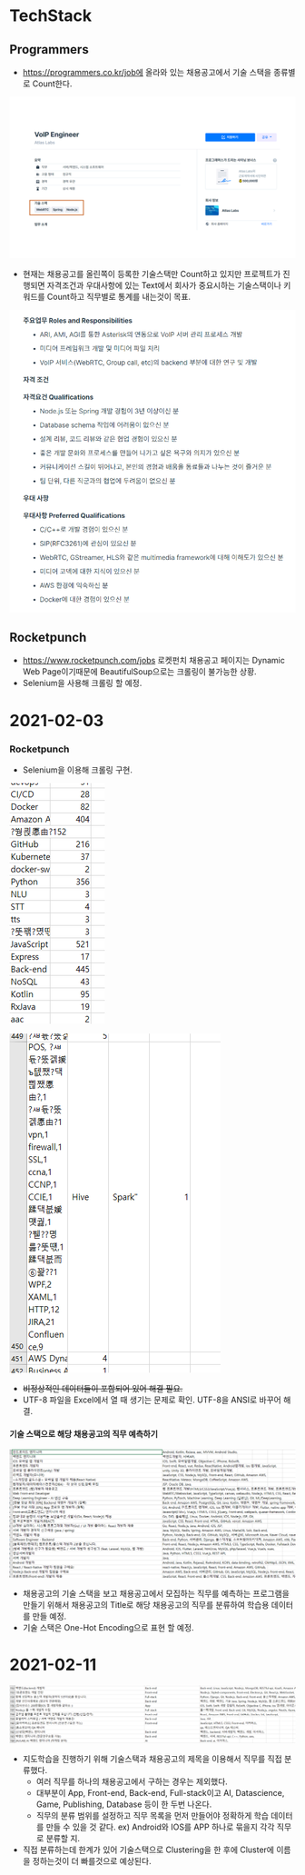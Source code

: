 # TechStack

## Programmers

* https://programmers.co.kr/job에 올라와 있는 채용공고에서 기술 스택을 종류별로 Count한다.

![](img/Programmers_1.png)

* 현재는 채용공고를 올린쪽이 등록한 기술스택만 Count하고 있지만 프로젝트가 진행되면 자격조건과 우대사항에 있는 Text에서 회사가 중요시하는 기술스택이나 키워드를 Count하고 직무별로 통계를 내는것이 목표.

![](img/Programmers_2.PNG)

## Rocketpunch

* https://www.rocketpunch.com/jobs 로켓펀치 채용공고 페이지는 Dynamic Web Page이기때문에 BeautifulSoup으로는 크롤링이 불가능한 상황.
* Selenium을 사용해 크롤링 할 예정.



# 2021-02-03

### Rocketpunch

* Selenium을 이용해 크롤링 구현.

![](./img/RocketPunch_1.PNG)

![](./img/RocketPunch_2.PNG)

* ~~비정상적인 데이터들이 포함되어 있어 해결 필요.~~
* UTF-8 파일을 Excel에서 열 때 생기는 문제로 확인. UTF-8을 ANSI로 바꾸어 해결.

#### 기술 스택으로 해당 채용공고의 직무 예측하기

![](./img/RP_3.PNG)

* 채용공고의 기술 스택을 보고 채용공고에서 모집하는 직무를 예측하는 프로그램을 만들기 위해서 채용공고의 Title로 해당 채용공고의 직무를 분류하여 학습용 데이터를 만들 예정.
* 기술 스택은 One-Hot Encoding으로 표현 할 예정.



# 2021-02-11

![](./img/RP_4.PNG)

* 지도학습을 진행하기 위해 기술스택과 채용공고의 제목을 이용해서 직무를 직접 분류했다.
  * 여러 직무를 하나의 채용공고에서 구하는 경우는 제외했다.
  * 대부분이 App, Front-end, Back-end, Full-stack이고 AI, Datascience, Game, Publishing, Database 등이 한 두번 나온다.
  * 직무의 분류 범위를 설정하고 직무 목록을 먼저 만들어야 정확하게 학습 데이터를 만들 수 있을 것 같다. ex) Android와 IOS를 APP 하나로 묶을지 각각 직무로 분류할 지.
* 직접 분류하는데 한계가 있어 기술스택으로 Clustering을 한 후에 Cluster에 이름을 정하는것이 더 빠를것으로 예상된다. 